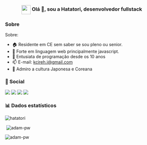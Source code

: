 
<h3 align='center'> <img src='https://github.githubassets.com/images/mona-loading-default.gif' width='30px' style='vertical-align:middle'> Olá 👋, sou a Hatatori, desenvolvedor fullstack</h3>

<h3>Sobre</h3>

Sobre:
- 🏠 Residente em CE sem saber se sou pleno ou senior.
- 💪 Forte em linguagem web principalmente javascript.
- 🚀 Entusiata de programação desde os 10 anos
- 📫 E-mail: kcireh.i@gmail.com
- 🥋 Admiro a cultura Japonesa e Coreana


<h3>👥 Social</h3>
<a href="https://www.linkedin.com/in/herick-silva-2020/" target="_blank"><img src="https://img.shields.io/badge/-LinkedIn-%230077B5?style=for-the-badge&logo=linkedin&logoColor=white" target="_blank"></a> 
<a href="https://www.youtube.com/user/kcirehikazamay" target="_blank"><img src="https://img.shields.io/badge/YouTube-FF0000?style=for-the-badge&logo=youtube&logoColor=white" target="_blank"></a>
<a href="https://discord.gg/mhp7HjwyaU" target="_blank"><img src="https://img.shields.io/badge/Discord-7289DA?style=for-the-badge&logo=discord&logoColor=white" target="_blank"></a> 
<a href = "mailto:kcireh@gmail.com"><img src="https://img.shields.io/badge/-Gmail-%23333?style=for-the-badge&logo=gmail&logoColor=white" target="_blank"></a>

     
<h3>📊 Dados estatísticos</h3>

<img align="center"
    src="https://github-readme-stats.vercel.app/api/top-langs?username=hatatori&show_icons=true&locale=en&bg_color=0d1117&text_color=ffffff&layout=compact"
    alt="hatatori" 
    bg_color=#808080/></p>

<p>&nbsp;<img align="center" src="https://github-readme-stats.vercel.app/api?username=hatatori&show_icons=true&locale=en&bg_color=0d1117&text_color=ffffff&repo=convoychat"
    alt="adam-pw" /></p>

<img align="center" src="https://github-readme-streak-stats.herokuapp.com/?user=hatatori&theme=dark&background=0d1117&date_format=M%20j%5B%2C%20Y%5D" alt="adam-pw" />
